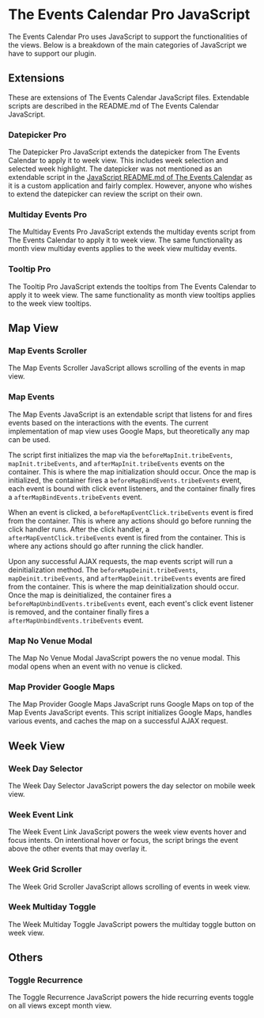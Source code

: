 # The Events Calendar Pro JavaScript

The Events Calendar Pro uses JavaScript to support the functionalities of the views. Below is a breakdown of the main categories of JavaScript we have to support our plugin.

## Extensions

These are extensions of The Events Calendar JavaScript files. Extendable scripts are described in the README.md of The Events Calendar JavaScript.

### Datepicker Pro

The Datepicker Pro JavaScript extends the datepicker from The Events Calendar to apply it to week view. This includes week selection and selected week highlight. The datepicker was not mentioned as an extendable script in the [JavaScript README.md of The Events Calendar](https://github.com/moderntribe/the-events-calendar/blob/master/src/resources/js/views/README.md) as it is a custom application and fairly complex. However, anyone who wishes to extend the datepicker can review the script on their own.

### Multiday Events Pro

The Multiday Events Pro JavaScript extends the multiday events script from The Events Calendar to apply it to week view. The same functionality as month view multiday events applies to the week view multiday events.

### Tooltip Pro

The Tooltip Pro JavaScript extends the tooltips from The Events Calendar to apply it to week view. The same functionality as month view tooltips applies to the week view tooltips.

## Map View

### Map Events Scroller

The Map Events Scroller JavaScript allows scrolling of the events in map view.

### Map Events

The Map Events JavaScript is an extendable script that listens for and fires events based on the interactions with the events. The current implementation of map view uses Google Maps, but theoretically any map can be used.

The script first initializes the map via the `beforeMapInit.tribeEvents`, `mapInit.tribeEvents`, and `afterMapInit.tribeEvents` events on the container. This is where the map initialization should occur. Once the map is initialized, the container fires a `beforeMapBindEvents.tribeEvents` event, each event is bound with click event listeners, and the container finally fires a `afterMapBindEvents.tribeEvents` event.

When an event is clicked, a `beforeMapEventClick.tribeEvents` event is fired from the container. This is where any actions should go before running the click handler runs. After the click handler, a `afterMapEventClick.tribeEvents` event is fired from the container. This is where any actions should go after running the click handler.

Upon any successful AJAX requests, the map events script will run a deinitialization method. The `beforeMapDeinit.tribeEvents`, `mapDeinit.tribeEvents`, and `afterMapDeinit.tribeEvents` events are fired from the container. This is where the map deinitialization should occur. Once the map is deinitialized, the container fires a `beforeMapUnbindEvents.tribeEvents` event, each event's click event listener is removed, and the container finally fires a `afterMapUnbindEvents.tribeEvents` event.

### Map No Venue Modal

The Map No Venue Modal JavaScript powers the no venue modal. This modal opens when an event with no venue is clicked.

### Map Provider Google Maps

The Map Provider Google Maps JavaScript runs Google Maps on top of the Map Events JavaScript events. This script initializes Google Maps, handles various events, and caches the map on a successful AJAX request.

## Week View

### Week Day Selector

The Week Day Selector JavaScript powers the day selector on mobile week view.

### Week Event Link

The Week Event Link JavaScript powers the week view events hover and focus intents. On intentional hover or focus, the script brings the event above the other events that may overlay it.

### Week Grid Scroller

The Week Grid Scroller JavaScript allows scrolling of events in week view.

### Week Multiday Toggle

The Week Multiday Toggle JavaScript powers the multiday toggle button on week view.

## Others

### Toggle Recurrence

The Toggle Recurrence JavaScript powers the hide recurring events toggle on all views except month view.
